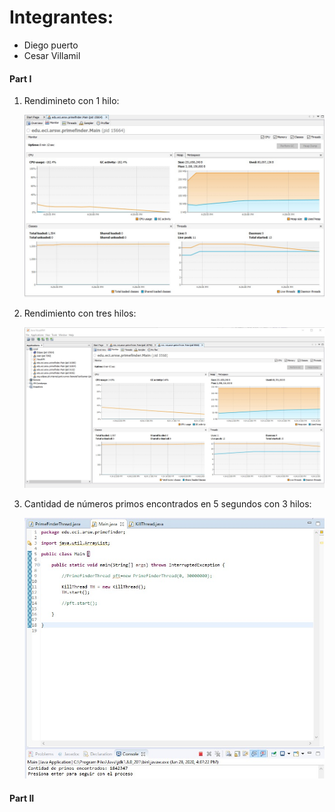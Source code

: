 # **Integrantes:**
- Diego puerto
- Cesar Villamil


#### **Part I**
1. Rendimineto con 1 hilo:

    ![](CONCURRENT_PROGRAMMING-JAVA_MAVEN-DOGS_RACE/img/media/1.jpg)
    
2. Rendimiento con tres hilos:

    ![](CONCURRENT_PROGRAMMING-JAVA_MAVEN-DOGS_RACE/img/media/2.jpg)
    
3. Cantidad de números primos encontrados en 5 segundos con 3 hilos:

    ![](CONCURRENT_PROGRAMMING-JAVA_MAVEN-DOGS_RACE/img/media/3.jpg)
    
#### **Part II**